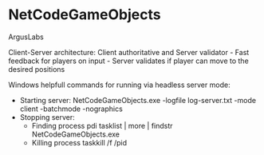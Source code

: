 # NetCodeGameObjects
 ArgusLabs 


Client-Server architecture: Client authoritative and Server validator
	- Fast feedback for players on input
	- Server validates if player can move to the desired positions

Windows helpfull commands for running via headless server mode:
- Starting server:
	NetCodeGameObjects.exe -logfile log-server.txt -mode client -batchmode -nographics 
- Stopping server:
	- Finding process pdi
		tasklist | more | findstr  NetCodeGameObjects.exe
	- Killing process
		taskkill /f /pid <pid>
